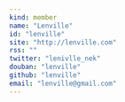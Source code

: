 ```yaml
---
kind: member
name: "Lenville"
id: "lenville"
site: "http://lenville.com"
rss: ""
twitter: "lenivlle_nek"
douban: "lenville"
github: "lenville"
email: "lenville@gmail.com"
---
```



